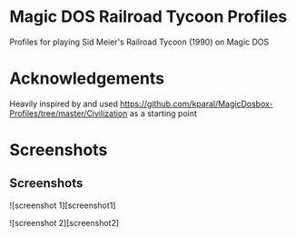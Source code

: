 # Magic DOS Railroad Tycoon Profiles
Profiles for playing Sid Meier's Railroad Tycoon (1990) on Magic DOS

# Acknowledgements
Heavily inspired by and used https://github.com/kparal/MagicDosbox-Profiles/tree/master/Civilization as a starting point

# Screenshots
## Screenshots
![screenshot 1][screenshot1]

![screenshot 2][screenshot2]
